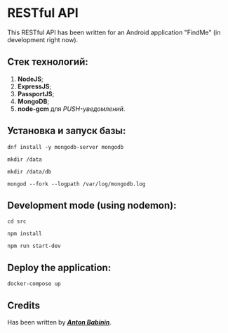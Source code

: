 # RESTful API

This RESTful API has been written for an Android application "FindMe" (in development right now).

## Стек технологий:

1. **NodeJS**;
2. **ExpressJS**;
3. **PassportJS**;
4. **MongoDB**;
5. **node-gcm** для *PUSH-уведомлений*.

## Установка и запуск базы:

`dnf install -y mongodb-server mongodb`

`mkdir /data`

`mkdir /data/db`

`mongod --fork --logpath /var/log/mongodb.log`

## Development mode (using nodemon):

`cd src`

`npm install`

`npm run start-dev`

## Deploy the application:

`docker-compose up`

## Credits

Has been written by ***[Anton Babinin](mailto:wkyborgw@gmail.com)***.
